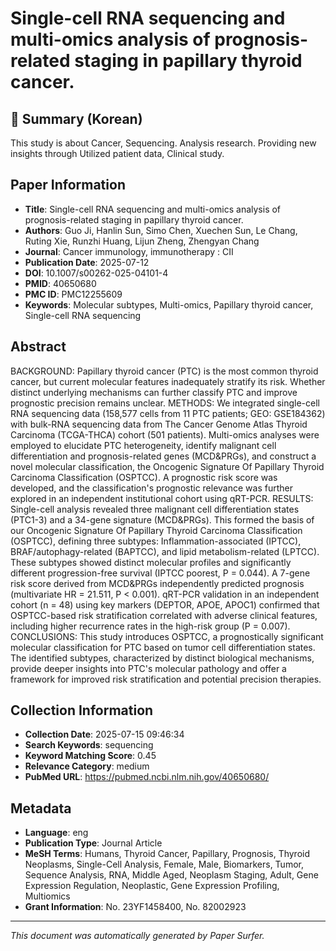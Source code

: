 # Single-cell RNA sequencing and multi-omics analysis of prognosis-related staging in papillary thyroid cancer.

## 📝 Summary (Korean)
This study is about Cancer, Sequencing. Analysis research. Providing new insights through Utilized patient data, Clinical study.

## Paper Information
- **Title**: Single-cell RNA sequencing and multi-omics analysis of prognosis-related staging in papillary thyroid cancer.
- **Authors**: Guo Ji, Hanlin Sun, Simo Chen, Xuechen Sun, Le Chang, Ruting Xie, Runzhi Huang, Lijun Zheng, Zhengyan Chang
- **Journal**: Cancer immunology, immunotherapy : CII
- **Publication Date**: 2025-07-12
- **DOI**: 10.1007/s00262-025-04101-4
- **PMID**: 40650680
- **PMC ID**: PMC12255609
- **Keywords**: Molecular subtypes, Multi-omics, Papillary thyroid cancer, Single-cell RNA sequencing

## Abstract
BACKGROUND: Papillary thyroid cancer (PTC) is the most common thyroid cancer, but current molecular features inadequately stratify its risk. Whether distinct underlying mechanisms can further classify PTC and improve prognostic precision remains unclear. METHODS: We integrated single-cell RNA sequencing data (158,577 cells from 11 PTC patients; GEO: GSE184362) with bulk-RNA sequencing data from The Cancer Genome Atlas Thyroid Carcinoma (TCGA-THCA) cohort (501 patients). Multi-omics analyses were employed to elucidate PTC heterogeneity, identify malignant cell differentiation and prognosis-related genes (MCD&PRGs), and construct a novel molecular classification, the Oncogenic Signature Of Papillary Thyroid Carcinoma Classification (OSPTCC). A prognostic risk score was developed, and the classification's prognostic relevance was further explored in an independent institutional cohort using qRT-PCR. RESULTS: Single-cell analysis revealed three malignant cell differentiation states (PTC1-3) and a 34-gene signature (MCD&PRGs). This formed the basis of our Oncogenic Signature Of Papillary Thyroid Carcinoma Classification (OSPTCC), defining three subtypes: Inflammation-associated (IPTCC), BRAF/autophagy-related (BAPTCC), and lipid metabolism-related (LPTCC). These subtypes showed distinct molecular profiles and significantly different progression-free survival (IPTCC poorest, P = 0.044). A 7-gene risk score derived from MCD&PRGs independently predicted prognosis (multivariate HR = 21.511, P < 0.001). qRT-PCR validation in an independent cohort (n = 48) using key markers (DEPTOR, APOE, APOC1) confirmed that OSPTCC-based risk stratification correlated with adverse clinical features, including higher recurrence rates in the high-risk group (P = 0.007). CONCLUSIONS: This study introduces OSPTCC, a prognostically significant molecular classification for PTC based on tumor cell differentiation states. The identified subtypes, characterized by distinct biological mechanisms, provide deeper insights into PTC's molecular pathology and offer a framework for improved risk stratification and potential precision therapies.

## Collection Information
- **Collection Date**: 2025-07-15 09:46:34
- **Search Keywords**: sequencing
- **Keyword Matching Score**: 0.45
- **Relevance Category**: medium
- **PubMed URL**: https://pubmed.ncbi.nlm.nih.gov/40650680/

## Metadata
- **Language**: eng
- **Publication Type**: Journal Article
- **MeSH Terms**: Humans, Thyroid Cancer, Papillary, Prognosis, Thyroid Neoplasms, Single-Cell Analysis, Female, Male, Biomarkers, Tumor, Sequence Analysis, RNA, Middle Aged, Neoplasm Staging, Adult, Gene Expression Regulation, Neoplastic, Gene Expression Profiling, Multiomics
- **Grant Information**: No. 23YF1458400, No. 82002923

---
*This document was automatically generated by Paper Surfer.*
